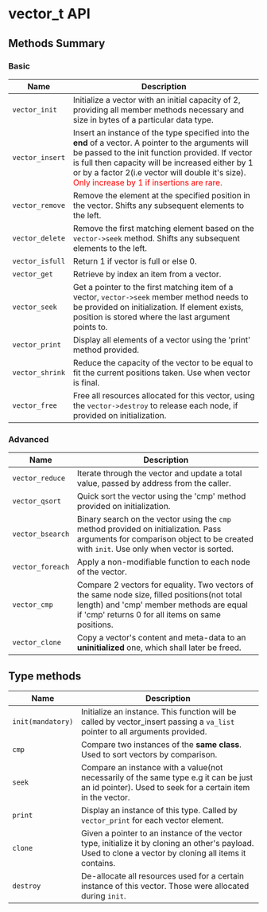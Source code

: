 # vector_t API

## Methods Summary

### Basic

| Name         | Description                                                                        |
|--------------|----------------------------------------------------------------------------------------------------------------------------------|
| `vector_init`    | Initialize a vector with an initial capacity of 2, providing all member methods necessary and size in bytes of a particular data type.|
| `vector_insert`  | Insert an instance of the type specified into the **end** of a vector. A pointer to the arguments will be passed to the init function provided. If vector is full then capacity will be increased either by 1 or by a factor 2(i.e vector will double it's size). <br/><span style="color: red">Only increase by 1 if insertions are rare.</span>|
| `vector_remove`  | Remove the element at the specified position in the vector. Shifts any subsequent elements to the left.      |
| `vector_delete`  | Remove the first matching element based on the `vector->seek` method. Shifts any subsequent elements to the left.      |
| `vector_isfull`  | Return 1 if vector is full or else 0.                                                |
| `vector_get`     | Retrieve by index an item from a vector.            |
| `vector_seek`    | Get a pointer to the first matching item of a vector, `vector->seek` member method needs to be provided on initialization. If element exists, position is stored where the last argument points to. |
| `vector_print`   | Display all elements of a vector using the 'print' method provided.                  |
| `vector_shrink`  | Reduce the capacity of the vector to be equal to fit the current positions taken. Use when vector is final.|
| `vector_free`    | Free all resources allocated for this vector, using the `vector->destroy` to release each node, if provided on initialization.|

### Advanced

| Name         | Description                                                                        |
|--------------|----------------------------------------------------------------------------------------------------------------------------------|
| `vector_reduce`  | Iterate through the vector and update a total value, passed by address from the caller.                                            |
| `vector_qsort`   | Quick sort the vector using the 'cmp' method provided on initialization.                                         |
| `vector_bsearch` | Binary search on the vector using the `cmp` method provided on initialization. Pass arguments for comparison object to be created with `init`. Use only when vector is sorted.                                          |
| `vector_foreach` | Apply a non-modifiable function to each node of the vector.                          |
| `vector_cmp`     | Compare 2 vectors for equality. Two vectors of the same node size, filled positions(not total length) and 'cmp' member methods are equal if 'cmp' returns 0 for all items on same positions.|
| `vector_clone` | Copy a vector's content and meta-data to an **uninitialized** one, which shall later be freed.                          |

## Type methods

| Name             | Description                                                                                                    |
|------------------|--------------------------------------------------------------------------------------------------------------------------------------------------------------|
| `init(mandatory)`| Initialize an instance. This function will be called by vector_insert passing a `va_list` pointer to all arguments provided.                                 |
| `cmp`            | Compare two instances of the **same class**. Used to sort vectors by comparison. |
| `seek`           | Compare an instance with a value(not necessarily of the same type e.g it can be just an id pointer). Used to seek for a certain item in the vector. |
| `print`          | Display an instance of this type. Called by `vector_print` for each vector element.                              |
| `clone`          | Given a pointer to an instance of the vector type, initialize it by cloning an other's payload. Used to clone a vector by cloning all items it contains.     |
| `destroy`        | De-allocate all resources used for a certain instance of this vector. Those were allocated during `init`.      |

